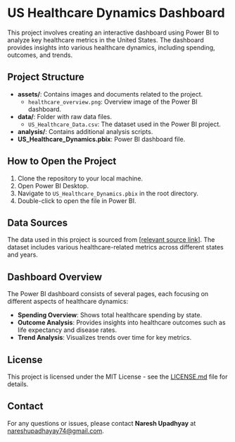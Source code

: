 <h1>US Healthcare Dynamics Dashboard</h1>
<p>This project involves creating an interactive dashboard using Power BI to analyze key healthcare metrics in the United States. The dashboard provides insights into various healthcare dynamics, including spending, outcomes, and trends.</p>
<h2>Project Structure</h2>
<ul>
<li><strong>assets/</strong>: Contains images and documents related to the project.
<ul>
<li><code>healthcare_overview.png</code>: Overview image of the Power BI dashboard.</li>
</ul>
</li>
<li><strong>data/</strong>: Folder with raw data files.
<ul>
<li><code>US_Healthcare_Data.csv</code>: The dataset used in the Power BI project.</li>
</ul>
</li>
<li><strong>analysis/</strong>: Contains additional analysis scripts.</li>
<li><strong>US_Healthcare_Dynamics.pbix</strong>: Power BI dashboard file.</li>
</ul>
<h2>How to Open the Project</h2>
 <ol>
<li>Clone the repository to your local machine.</li>
<li>Open Power BI Desktop.</li>
<li>Navigate to <code>US_Healthcare_Dynamics.pbix</code> in the root directory.</li>
<li>Double-click to open the file in Power BI.</li>
</ol>
<h2>Data Sources</h2>
<p>The data used in this project is sourced from <a href="your-data-source-link-here">[relevant source link]</a>. The dataset includes various healthcare-related metrics across different states and years.</p>
<h2>Dashboard Overview</h2>
<p>The Power BI dashboard consists of several pages, each focusing on different aspects of healthcare dynamics:</p>
<ul>
<li><strong>Spending Overview</strong>: Shows total healthcare spending by state.</li>
<li><strong>Outcome Analysis</strong>: Provides insights into healthcare outcomes such as life expectancy and disease rates.</li>
<li><strong>Trend Analysis</strong>: Visualizes trends over time for key metrics.</li>
</ul>
<h2>License</h2>
<p>This project is licensed under the MIT License - see the <a href="LICENSE.md">LICENSE.md</a> file for details.</p>
<h2>Contact</h2>
<p>For any questions or issues, please contact <strong>Naresh Upadhyay</strong> at <a href="mailto:nareshupadhayay74@gmail.com">nareshupadhayay74@gmail.com</a>.</p>
    </div>
</body>
</html>
